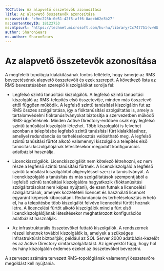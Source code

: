 ```yaml
---
TOCTitle: Az alapvető összetevők azonosítása
Title: Az alapvető összetevők azonosítása
ms:assetid: 'c9ec225b-0e51-42f5-aff6-0aecb62e3b27'
ms:contentKeyID: 18122753
ms:mtpsurl: 'https://technet.microsoft.com/hu-hu/library/Cc747751(v=WS.10)'
author: SharonSears
ms.author: SharonSears
---
```


Az alapvető összetevők azonosítása
==================================

A megfelelő topológia kialakításának fontos feltétele, hogy ismerje az RMS bevezetésének alapvető összetevőit és ezek szerepét. A következő lista az RMS bevezetésében szereplő kiszolgálókat sorolja fel:

-   Legfelső szintű tanúsítási kiszolgálók. A legfelső szintű tanúsítási kiszolgáló az RMS-telepítés első összetevője, minden más összetevő ettől függően működik. A legfelső szintű tanúsítási kiszolgálón fut az RMS összes szolgáltatása, így a fióktanúsítási szolgáltatás is, amely a tartalomvédelmi fióktanúsítványokat biztosítja a szervezetben működő RMS-ügyfeleknek. Minden Active Directory-erdőben csak egy legfelső szintű tanúsítási kiszolgáló létezhet. Több kiszolgálót is felvehet azonban a telepítésbe legfelső szintű tanúsítási fürt kialakításához, amellyel redundancia és terheléselosztás valósítható meg. A legfelső szintű tanúsítási fürtöt alkotó valamennyi kiszolgáló a telepítés első tanúsítási kiszolgálójának létesítésekor megadott konfigurációs adatbázist használja.

-   Licenckiszolgálók. Licenckiszolgálót nem kötelező létrehozni, ez nem része a legfelső szintű tanúsítási fürtnek. A licenckiszolgáló a legfelső szintű tanúsítási kiszolgálótól aligényléssel szerzi a tanúsítványát. A licenckiszolgáló a tanúsítás és más szolgáltatások szempontjából a legfelső szintű tanúsítási kiszolgálóra hagyatkozik (fióktanúsítási szolgáltatásokat nem képes nyújtani), de ezen futnak a licencelési szolgáltatások, amelyek közzétételi licencet és használati licencet egyaránt képesek kibocsátani. Redundancia és terheléselosztás érhető el, ha a telepítésbe több kiszolgálót felvéve licencelési fürtöt hoznak létre. A licencelési fürtöt alkotó kiszolgálók mind a fürt első licenckiszolgálójának létesítésekor meghatározott konfigurációs adatbázist használják.

-   Az infrastrukturális összetevőket futtató kiszolgálók. A rendszernek részei lehetnek további kiszolgálók is, amelyek a szükséges infrastruktúrát biztosítják, például az SQL Server 2000 adatbázis-kezelőt és az Active Directory címtárszolgáltatást. Az igényektől függ, hogy hol és hány kiszolgálón érdemes ezeket az összetevőket bevezetni.

A szervezet számára tervezett RMS-topológiának valamennyi összetevőre megoldást kell nyújtania.